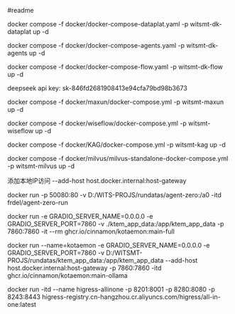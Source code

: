 #readme

docker compose -f docker/docker-compose-dataplat.yaml -p witsmt-dk-dataplat up -d

docker compose -f docker/docker-compose-agents.yaml -p witsmt-dk-agents up -d

docker compose -f docker/docker-compose-flow.yaml -p witsmt-dk-flow up -d

deepseek api key:
sk-846fd2681908413e94cfa79bd98b3673

docker compose -f docker/maxun/docker-compose.yml -p witsmt-maxun up -d

docker compose -f docker/wiseflow/docker-compose.yml -p witsmt-wiseflow up -d

docker compose -f docker/KAG/docker-compose.yml -p witsmt-kag up -d

docker compose -f docker/milvus/milvus-standalone-docker-compose.yml -p witsmt-milvus up -d



添加本地IP访问
--add-host host.docker.internal:host-gateway

docker run -p 50080:80 -v D:/WITS-PROJS/rundatas/agent-zero:/a0 -itd frdel/agent-zero-run

docker run
-e GRADIO_SERVER_NAME=0.0.0.0
-e GRADIO_SERVER_PORT=7860
-v ./ktem_app_data:/app/ktem_app_data
-p 7860:7860 -it --rm
ghcr.io/cinnamon/kotaemon:main-full

docker run --name=kotaemon -e GRADIO_SERVER_NAME=0.0.0.0 -e GRADIO_SERVER_PORT=7860 -v D:/WITSMT-PROJS/rundatas/ktem_app_data:/app/ktem_app_data --add-host host.docker.internal:host-gateway -p 7860:7860 -itd ghcr.io/cinnamon/kotaemon:main-ollama

docker run -itd --name higress-allinone -p 8201:8001 -p 8280:8080 -p 8243:8443  higress-registry.cn-hangzhou.cr.aliyuncs.com/higress/all-in-one:latest
